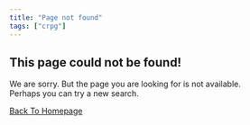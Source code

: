 ```yaml
---
title: "Page not found"
tags: ["crpg"]
---
```


## This page could not be found!

We are sorry. But the page you are looking for is not available.  
Perhaps you can try a new search.

[Back To Homepage](https://crpg.info/)